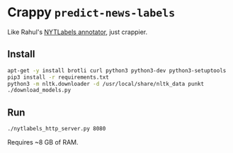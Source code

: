 # Crappy `predict-news-labels`

Like Rahul's [NYTLabels annotator](https://github.com/mitmedialab/MediaCloud-NYT-News-Labeler), just crappier.


## Install

```bash
apt-get -y install brotli curl python3 python3-dev python3-setuptools
pip3 install -r requirements.txt
python3 -m nltk.downloader -d /usr/local/share/nltk_data punkt
./download_models.py
```


## Run

```bash
./nytlabels_http_server.py 8080
```

Requires ~8 GB of RAM.
